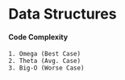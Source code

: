 # Data Structures

#### Code Complexity
```
1. Omega (Best Case)
2. Theta (Avg. Case)
3. Big-O (Worse Case)
```
